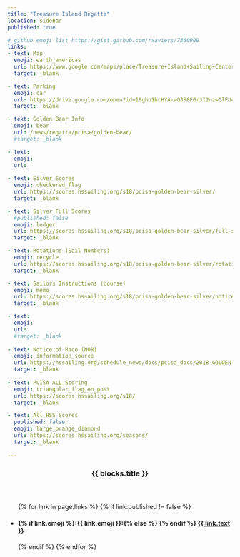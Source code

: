 ```yaml
---
title: "Treasure Island Regatta"
location: sidebar
published: true

# github emoji list https://gist.github.com/rxaviers/7360908
links:
- text: Map
  emoji: earth_americas
  url: https://www.google.com/maps/place/Treasure+Island+Sailing+Center/@37.8191229,-122.3669557,17z/data=!3m1!4b1!4m5!3m4!1s0x8085802e2f01cd4f:0x8cd7b3960e477b13!8m2!3d37.8191187!4d-122.364767
  target: _blank

- text: Parking
  emoji: car
  url: https://drive.google.com/open?id=19gho1hcHYA-wQJS8FGrJI2nzwQlFU4Kv
  target: _blank

- text: Golden Bear Info
  emoji: bear
  url: /news/regatta/pcisa/golden-bear/
  #target: _blank

- text: 
  emoji: 
  url: 
  
- text: Silver Scores
  emoji: checkered_flag
  url: https://scores.hssailing.org/s18/pcisa-golden-bear-silver/
  target: _blank

- text: Silver Full Scores
  #published: false
  emoji: ledger
  url: https://scores.hssailing.org/s18/pcisa-golden-bear-silver/full-scores/
  target: _blank

- text: Rotations (Sail Numbers)
  emoji: recycle
  url: https://scores.hssailing.org/s18/pcisa-golden-bear-silver/rotations/
  target: _blank

- text: Sailors Instructions (course)
  emoji: memo
  url: https://scores.hssailing.org/s18/pcisa-golden-bear-silver/notices/sailing-instructions.pdf
  target: _blank

- text: 
  emoji: 
  url: 
  #target: _blank
    
- text: Notice of Race (NOR)
  emoji: information_source
  url: https://hssailing.org/schedule_news/docs/pcisa_docs/2018-GOLDEN-BEAR-NOR.pdf
  target: _blank
    
- text: PCISA ALL Scoring
  emoji: triangular_flag_on_post
  url: https://scores.hssailing.org/s18/
  target: _blank

- text: All HSS Scores
  published: false 
  emoji: large_orange_diamond
  url: https://scores.hssailing.org/seasons/
  target: _blank
  
---
```


<header><h3 class="page-heading">{{ blocks.title }}</h3></header>
<ul class="post-list text-muted list-unstyled">
{% for link in page.links %}
  {% if link.published != false %}
  <li>
    <h4>{% if link.emoji %}:{{ link.emoji }}:{% else %}&nbsp;{% endif %} <a href="{{ link.url }}" rel="nofollow" target="{{ link.target }}">{{ link.text }}</a></h4>
  </li>
  {% endif %}
{% endfor %}
</ul>
